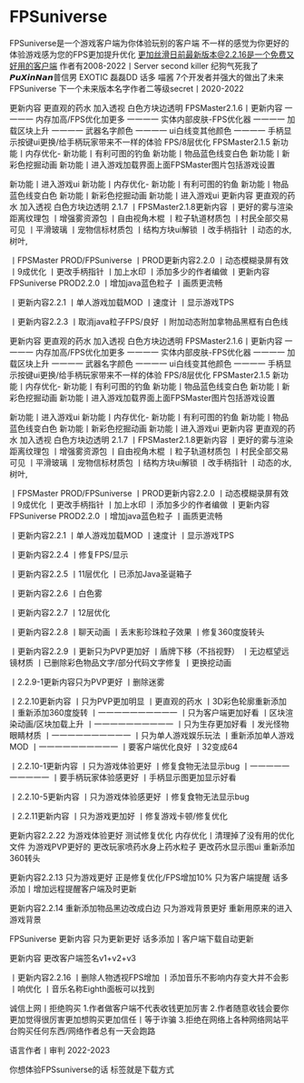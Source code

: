 # FPSuniverse
FPSuniverse是一个游戏客户端为你体验玩别的客户端
不一样的感觉为你更好的体验游戏感为您的FPS更加提升优化
更加丝滑日前最新版本@2.2.16是一个免费又好用的客户端
作者有2008-2022丨Server second killer
纪狗气死我了 𝙋𝙪𝙓𝙞𝙣𝙉𝙖𝙣普信男 EXOTIC 磊磊DD
话多 喵酱 7个开发者并强大的做出了未来FPSuniverse
下一个未来版本名字作者二等级secret丨2020-2022

更新内容
更直观的药水
加入透视
白色方块边透明
FPSMaster2.1.6丨更新内容
一一一一
内存加高/FPS优化加更多
一一一一
实体内部皮肤-FPS优化器
一一一一
加载区块上升
一一一一
武器名字颜色
一一一一
ui白线变其他颜色
一一一一
手柄显示按键ui更换/给手柄玩家带来不一样的体验
FPS/8层优化
FPSMaster2.1.5
新功能丨内存优化-
新功能丨有利可图的钓鱼
新功能丨物品蓝色线变白色
新功能丨新彩色挖掘动画
新功能丨进入游戏加载界面上面FPSMaster图片包括游戏设置

新功能丨进入游戏ui
新功能丨内存优化-
新功能丨有利可图的钓鱼
新功能丨物品蓝色线变白色
新功能丨新彩色挖掘动画
新功能丨进入游戏ui
更新内容
更直观的药水
加入透视
白色方块边透明
2.1.7
丨FPSMaster2.1.8更新内容
丨更好的雾与渲染距离纹理包
丨增强雾资源包
丨自由视角木棍
丨粒子轨道材质包
丨村民全部交易可见
丨平滑玻璃
丨宠物信标材质包
丨结构方块ui解锁
丨改手柄指针
丨动态的水,树叶,

丨FPSMaster PROD/FPSuniverse 丨PROD更新内容2.2.0
丨动态模糊录屏有效
丨9成优化
丨更改手柄指针
丨加上水印
丨添加多少的作者编做
丨更新内容FPSuniverse PROD2.2.0
丨增加java蓝色粒子
丨画质更流畅

丨更新内容2.2.1
丨单人游戏加载MOD
丨速度计
丨显示游戏TPS

丨更新内容2.2.3
丨取消java粒子FPS/良好
丨附加动态附加拿物品黑框有白色线

更新内容
更直观的药水
加入透视
白色方块边透明
FPSMaster2.1.6丨更新内容
一一一一
内存加高/FPS优化加更多
一一一一
实体内部皮肤-FPS优化器
一一一一
加载区块上升
一一一一
武器名字颜色
一一一一
ui白线变其他颜色
一一一一
手柄显示按键ui更换/给手柄玩家带来不一样的体验
FPS/8层优化
FPSMaster2.1.5
新功能丨内存优化-
新功能丨有利可图的钓鱼
新功能丨物品蓝色线变白色
新功能丨新彩色挖掘动画
新功能丨进入游戏加载界面上面FPSMaster图片包括游戏设置

新功能丨进入游戏ui
新功能丨内存优化-
新功能丨有利可图的钓鱼
新功能丨物品蓝色线变白色
新功能丨新彩色挖掘动画
新功能丨进入游戏ui
更新内容
更直观的药水
加入透视
白色方块边透明
2.1.7
丨FPSMaster2.1.8更新内容
丨更好的雾与渲染距离纹理包
丨增强雾资源包
丨自由视角木棍
丨粒子轨道材质包
丨村民全部交易可见
丨平滑玻璃
丨宠物信标材质包
丨结构方块ui解锁
丨改手柄指针
丨动态的水,树叶,

丨FPSMaster PROD/FPSuniverse 丨PROD更新内容2.2.0
丨动态模糊录屏有效
丨9成优化
丨更改手柄指针
丨加上水印
丨添加多少的作者编做
丨更新内容FPSuniverse PROD2.2.0
丨增加java蓝色粒子
丨画质更流畅

丨更新内容2.2.1
丨单人游戏加载MOD
丨速度计
丨显示游戏TPS

丨更新内容2.2.4
丨修复FPS/显示

丨更新内容2.2.5
丨11层优化
丨已添加Java圣诞箱子

丨更新内容2.2.6
丨白色雾

丨更新内容2.2.7
丨12层优化

丨更新内容2.2.8
丨聊天动画
丨丢末影珍珠粒子效果
丨修复360度旋转头

丨更新内容2.2.9
丨更新只为PVP更加好
丨盾牌下移（不挡视野）
丨无边框望远镜材质
丨已删除彩色物品文字/部分代码文字修复
丨更换挖动画

丨2.2.9-1更新内容只为PVP更好
丨删除迷雾

丨2.2.10更新内容
丨只为PVP更加明显
丨更直观的药水
丨3D彩色轮廓重新添加
丨重新添加360度旋转
丨一一一一一一一一一一
丨只为客户端更加好看
丨区块渲染动画/区块加载上升
丨一一一一一一一一一一
丨只为生存更加好看
丨发光怪物眼睛材质
丨一一一一一一一一一一
丨只为单人游戏娱乐玩法
丨重新添加单人游戏MOD
丨一一一一一一一一一一
丨要客户端优化良好
丨32变成64

丨2.2.10-1更新内容
丨只为游戏体验更好
丨修复食物无法显示bug
丨一一一一一一一一一一
丨要手柄玩家体验感更好
丨手柄显示图更加显示好看

丨2.2.10-5更新内容
丨只为游戏体验感更好
丨修复食物无法显示bug

丨2.2.11更新内容
丨只为游戏更加好
丨修复游戏卡顿/修复优化

更新内容2.2.22
为游戏体验更好
测试修复优化
内存优化丨清理掉了没有用的优化文件
为游戏PVP更好的
更改玩家喷药水身上药水粒子
更改药水显示图ui
重新添加360转头

更新内容2.2.13
只为游戏更好
正是修复优化/FPS增加10%
只为客户端提醒
话多添加丨增加远程提醒客户端及时更新

更新内容2.2.14
重新添加物品黑边改成白边
只为游戏背景更好
重新用原来的进入游戏背景

FPSuniverse 更新内容
只为更新更好
话多添加丨客户端下载自动更新

更新内容
更改客户端签名v1+v2+v3

丨更新内容2.2.16
丨删除人物透视FPS增加
丨添加音乐不影响内存变大并不会影丨响优化
丨音乐名称Eighth面板可以找到

诚信上网丨拒绝购买
1.作者做客户端不代表收钱更加厉害
2.作者随意收钱会要你更加觉得很厉害更加想购买更加信任丨等于诈骗
3.拒绝在网络上各种网络网站平台购买任何东西/网络作者总有一天会跑路

语言作者丨审判
2022-2023

你想体验FPSsuniverse的话 标签就是下载方式
